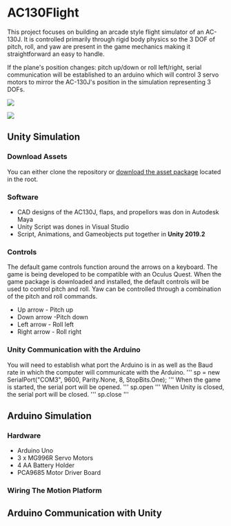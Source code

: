 # AC130Flight
This project focuses on building an arcade style flight simulator of an AC-130J. It is controlled primarily through rigid body physics so the 3 DOF of pitch, roll, and yaw are present in the game mechanics making it straightforward an easy to handle. 

If the plane's position changes: pitch up/down or roll left/right, serial communication will be established to an arduino which will control 3 servo motors to mirror the AC-130J's position in the simulation representing 3 DOFs. 

![](https://github.com/darrentran33/AC130Flight/blob/master/Screenshots/legoplane.gif)

![](https://github.com/darrentran33/AC130Flight/blob/master/Screenshots/unityplane.gif)

## Unity Simulation

### Download Assets

You can either clone the repository or [download the asset package](https://github.com/darrentran33/AC130Flight/tree/master/Assets) located in the root.

### Software

 * CAD designs of the AC130J, flaps, and propellors was don in Autodesk Maya
 * Unity Script was dones in Visual Studio
 * Script, Animations, and Gameobjects put together in **Unity 2019.2**

### Controls

The default game controls function around the arrows on a keyboard. The game is being developed to be compatible with an Oculus Quest.
When the game package is downloaded and installed, the default controls will be used to control pitch and roll. Yaw can be controlled through a combination of the pitch and roll commands.

  * Up arrow - Pitch up
  * Down arrow -Pitch down
  * Left arrow - Roll left
  * Right arrow - Roll right
  
### Unity Communication with the Arduino

You will need to establish what port the Arduino is in as well as the Baud rate in which the computer will communicate with the Arduino.
'''
sp = new SerialPort("COM3", 9600, Parity.None, 8, StopBits.One);
'''
When the game is started, the serial port will be opened.
'''
sp.open
'''
When Unity is closed, the serial port will be closed.
'''
sp.close
'''

## Arduino Simulation

### Hardware

* Arduino Uno
* 3 x MG996R Servo Motors
* 4 AA Battery Holder
* PCA9685 Motor Driver Board

### Wiring The Motion Platform

## Arduino Communication with Unity


